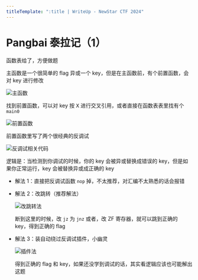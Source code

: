 ```yaml
---
titleTemplate: ":title | WriteUp - NewStar CTF 2024"
---
```


# Pangbai 泰拉记（1）

函数表给了，方便做题

主函数是一个很简单的 flag 异或一个 key，但是在主函数前，有个前置函数，会对 key 进行修改

![主函数](/assets/images/wp/2024/week2/pangbai-terra1_1.png)

找到前置函数，可以对 key 按 <kbd>X</kbd> 进行交叉引用，或者直接在函数表表里找有个 `main0`

![前置函数](/assets/images/wp/2024/week2/pangbai-terra1_2.png)

前置函数里写了两个很经典的反调试

![反调试相关代码](/assets/images/wp/2024/week2/pangbai-terra1_3.png)

逻辑是：当检测到你调试的时候，你的 key 会被异或替换成错误的 key，但是如果你正常运行，key 会被替换异或成正确的 key

- 解法 1：直接把反调试函数 `nop` 掉，不太推荐，对汇编不太熟悉的话会报错

- 解法 2：改跳转<span data-desc>（推荐解法）</span>

  ![改跳转法](/assets/images/wp/2024/week2/pangbai-terra1_4.png)

  断到这里的时候，改 `jz` 为 `jnz` 或者，改 ZF 寄存器，就可以跳到正确的 key，得到正确的 flag

- 解法 3：装自动绕过反调试插件，小幽灵

  ![插件法](/assets/images/wp/2024/week2/pangbai-terra1_5.png)

  得到正确的 flag 和 key，如果还没学到调试的话，其实看逻辑应该也可能解出这题
